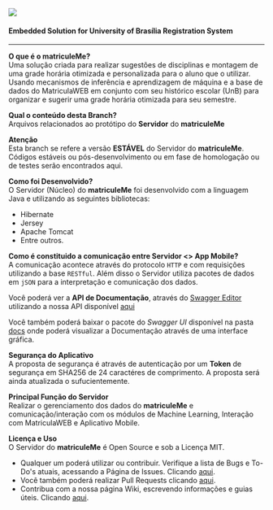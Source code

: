 ![](https://github.com/sant0ro/matriculeMe/raw/server/Logo.png)
#### Embedded Solution for University of Brasília Registration System
-------------------------------------

<b>O que é o matriculeMe?</b><br>
Uma solução criada para realizar sugestões de disciplinas e montagem de uma grade horária otimizada e personalizada para o aluno que o utilizar. Usando mecanismos de inferência e aprendizagem de máquina e a base de dados do MatriculaWEB em conjunto com seu histórico escolar (UnB) para organizar e sugerir uma grade horária otimizada para seu semestre.

<b>Qual o conteúdo desta Branch?</b><br>
Arquivos relacionados ao protótipo do **Servidor** do **matriculeMe**

<b>Atenção</b><br>
Esta branch se refere a versão **ESTÁVEL** do Servidor do **matriculeMe**. 
Códigos estáveis ou pós-desenvolvimento ou em fase de homologação ou de testes serão encontrados aqui.

<b>Como foi Desenvolvido?</b><br>
O Servidor (Núcleo) do **matriculeMe** foi desenvolvido com a linguagem Java e utilizando as seguintes bibliotecas:

* Hibernate
* Jersey
* Apache Tomcat
* Entre outros.

<b>Como é constituido a comunicação entre Servidor <> App Mobile?</b><br>
A comunicação acontece através do protocolo `HTTP` e com requisições utilizando a base `RESTful`. 
Além disso o Servidor utiliza pacotes de dados em `jSON` para a interpretação e comunicação dos dados.

Você poderá ver a **API de Documentação**, através do [Swagger Editor](https://editor.swagger.io) 
utilizando a nossa API disponível [aqui](https://raw.githubusercontent.com/sant0ro/matriculeMe/servidor-java/Api/Swagger.yaml)

Você também poderá baixar o pacote do _Swagger UI_ disponível na pasta [docs](https://github.com/sant0ro/matriculeMe/tree/servidor-java/Api/Docs)
onde poderá visualizar a Documentação através de uma interface gráfica.

<b>Segurança do Aplicativo</b><br>
A proposta de segurança é através de autenticação por um **Token** de segurança em SHA256 de 24 caractéres de comprimento.
A proposta será ainda atualizada o sufucientemente.

<b>Principal Função do Servidor</b><br>
Realizar o gerenciamento dos dados do **matriculeMe** e comunicação/interação com os módulos de Machine Learning, 
Interação com MatriculaWEB e Aplicativo Mobile.

<b>Licença e Uso</b><br>
O Servidor do **matriculeMe** é Open Source e sob a Licença MIT. 

* Qualquer um poderá utilizar ou contribuir. Verifique a lista de Bugs e To-Do's atuais, acessando a Página de Issues. Clicando [aqui](https://github.com/sant0ro/matriculeMe/issues). 
* Você também poderá realizar Pull Requests clicando [aqui](https://github.com/sant0ro/matriculeMe/pulls).
* Contribua com a nossa página Wiki, escrevendo informações e guias úteis. Clicando [aqui](https://github.com/sant0ro/matriculeMe/wiki).
